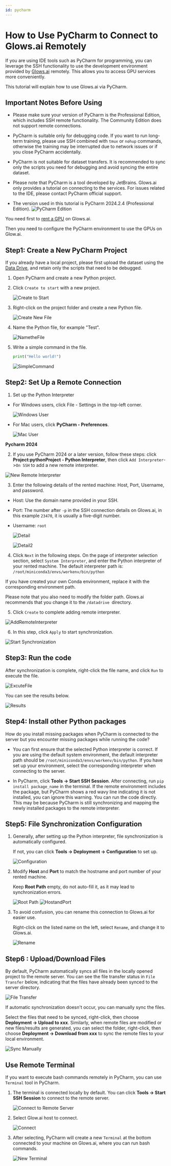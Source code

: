 ```yaml
---
id: pycharm
---
```


# How to Use PyCharm to Connect to Glows.ai Remotely

If you are using IDE tools such as PyCharm for programming, you can leverage the SSH functionality to use the development environment provided by [Glows.ai](https://glows.ai) remotely. This allows you to access GPU services more conveniently.

This tutorial will explain how to use Glows.ai via PyCharm.

## **Important Notes Before Using**

- Please make sure your version of PyCharm is the Professional Edition, which includes SSH remote functionality. The Community Edition does not support remote connections.

- PyCharm is suitable only for debugging code. If you want to run long-term training, please use SSH combined with `tmux` or `nohup` commands, otherwise the training may be interrupted due to network issues or if you close PyCharm accidentally.

- PyCharm is not suitable for dataset transfers. It is recommended to sync only the scripts you need for debugging and avoid syncing the entire dataset.

- Please note that PyCharm is a tool developed by JetBrains. Glows.ai only provides a tutorial on connecting to the services. For issues related to the IDE, please contact PyCharm official support.

- The version used in this tutorial is PyCharm 2024.2.4 (Professional Edition).
![PyCharm Edition](../tutorials-images/02.PyCharm/01.PyCharm.PNG)

You need first to [rent a GPU](https://platform.glows.ai/create) on Glows.ai.

Then you need to configure the PyCharm environment to use the GPUs on Glow.ai.

## **Step1: Create a New PyCharm Project**

If you already have a local project, please first upload the dataset using the [Data Drive](https://platform.glows.ai/data), and retain only the scripts that need to be debugged.

1. Open PyCharm and create a new Python project.

2. Click `Create to start` with a new project.

    ![Create to Start](../tutorials-images/02.PyCharm/02.Create2Start.PNG)

3. Right-click on the project folder and create a new Python file.

    ![Create New File](../tutorials-images/02.PyCharm/03.CreateNewFile.PNG)

4. Name the Python file, for example "Test".

    ![NametheFile](../tutorials-images/02.PyCharm/04.NametheFile.png)

5. Write a simple command in the file.

     ```python
   print("Hello world!")
   ```

    ![SimpleCommand](../tutorials-images/02.PyCharm/05.SimpleCommand.png)

## **Step2: Set Up a Remote Connection**

1. Set up the Python Interpreter

- For Windows users, click File - Settings in the top-left corner.

    ![Windows User](../tutorials-images/02.PyCharm/06.WindowsUser.png)

- For Mac users, click **PyCharm - Preferences**.

    ![Mac User](../tutorials-images/02.PyCharm/07.MacUser.png)

**Pycharm 2024**

2. If you use PyCharm 2024 or a later version, follow these steps: click **Project:pythonProject - Python Interpreter**, then click `Add Interpreter`->`On SSH` to add a new remote interpreter.

  ![New Remote Interpreter](../tutorials-images/02.PyCharm/08.NewRemoteInterpreter.png)

3. Enter the following details of the rented machine: Host, Port, Username, and password.

- Host: Use the domain name provided in your SSH.
- Port: The number after `-p` in the SSH connection details on Glows.ai, in this example `23470`, it is usually a five-digit number.
- Username: `root`

  ![Detail](../tutorials-images/02.PyCharm/09.Detail1.png)

  ![Detail2](../tutorials-images/02.PyCharm/10.Detail2.png)

4. Click `Next` in the following steps. On the page of interpreter selection section, select `System Interpreter`, and enter the Python interpreter of your rented machine. The default interpreter path is:
`/root/miniconda3/envs/workenv/bin/python`

If you have created your own Conda environment, replace it with the corresponding environment path.

Please note that you also need to modify the folder path. Glows.ai recommends that you change it to the `/datadrive `directory.

5. Click `Create` to complete adding remote interpreter.

![AddRemoteInterpreter](../tutorials-images/02.PyCharm/11.AddRemoteInterpreter.png)

6. In this step, click `Apply` to start synchronization.

![Start Synchronization](../tutorials-images/02.PyCharm/12.StartSynchronization.png)

## **Step3: Run the code**

After synchronization is complete, right-click the file name, and click `Run` to execute the file.

![ExcuteFile](../tutorials-images/02.PyCharm/13.ExcuteFile.png)

You can see the results below.

![Results](../tutorials-images/02.PyCharm/14.Results.png)

## **Step4: Install other Python packages**

How do you install missing packages when PyCharm is connected to the server but you encounter missing packages while running the code?

- You can first ensure that the selected Python interpreter is correct. If you are using the default system environment, the default interpreter path should be `/root/miniconda3/envs/workenv/bin/python`. If you have set up your environment, select the corresponding interpreter when connecting to the server.

- In PyCharm, click **Tools -> Start SSH Session**. After connecting, run `pip install package_name` in the terminal. If the remote environment includes the package, but PyCharm shows a red wavy line indicating it is not installed, you can ignore this warning. You can run the code directly. This may be because PyCharm is still synchronizing and mapping the newly installed packages to the remote interpreter.

## **Step5: File Synchronization Configuration**

1. Generally, after setting up the Python interpreter, file synchronization is automatically configured.

    If not, you can click **Tools -> Deployment -> Configuration** to set up.

     ![Configuration](../tutorials-images/02.PyCharm/15.Configuration.png)

2. Modify **Host** and **Port** to match the hostname and port number of your rented machine. 

    Keep **Root Path** empty, do not auto-fill it, as it may lead to synchronization errors.

    ![Root Path](../tutorials-images/02.PyCharm/16.Root%20Path.png)
    ![HostandPort](../tutorials-images/02.PyCharm/17.HostandPort.png)

3. To avoid confusion, you can rename this connection to Glows.ai for easier use. 

    Right-click on the listed name on the left, select `Rename`, and change it to Glows.ai.

    ![Rename](../tutorials-images/02.PyCharm/18.Rename.png)

## **Step6 : Upload/Download Files**

By default, PyCharm automatically syncs all files in the locally opened project to the remote server. You can see the file transfer status in `File Transfer` below, indicating that the files have already been synced to the server directory.

![File Transfer](../tutorials-images/02.PyCharm/19.FileTransfer.png)

If automatic synchronization doesn't occur, you can manually sync the files.

Select the files that need to be synced, right-click, then choose **Deployment -> Upload to xxx**. Similarly, when remote files are modified or new files/results are generated, you can select the folder, right-click, then choose **Deployment -> Download from xxx** to sync the remote files to your local environment.

![Sync Manually](../tutorials-images/02.PyCharm/20.SyncManually.png)

## **Use Remote Terminal**

If you want to execute bash commands remotely in PyCharm, you can use `Terminal` tool in PyCharm.

1. The terminal is connected locally by default. You can click **Tools -> Start SSH Session** to connect to the remote server.

   ![Connect to Remote Server](../tutorials-images/02.PyCharm/21.Connect2RemoteServer.png)

2. Select Glow.ai host to connect.

   ![Connect](../tutorials-images/02.PyCharm/22.Connect.png)

3. After selecting, PyCharm will create a new `Terminal` at the bottom connected to your machine on Glows.ai, where you can run bash commands.

   ![New Terminal](../tutorials-images/02.PyCharm/23.NewTerminal.png)

